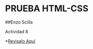 # PRUEBA HTML-CSS
##Enzo Scilla

Actividad 8

*[Revisalo Aquí](https://github.com/enzo9214/enzo9214.github.io.git)